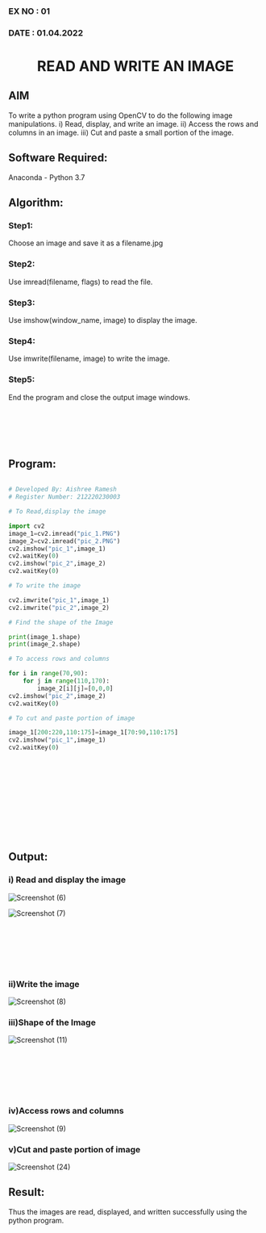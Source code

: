 ### EX NO : 01
### DATE  : 01.04.2022
# <p align="center">READ AND WRITE AN IMAGE</p>
## AIM
To write a python program using OpenCV to do the following image manipulations.
i) Read, display, and write an image.
ii) Access the rows and columns in an image.
iii) Cut and paste a small portion of the image.

## Software Required:
Anaconda - Python 3.7
## Algorithm:
### Step1:
Choose an image and save it as a filename.jpg
### Step2:
Use imread(filename, flags) to read the file.
### Step3:
Use imshow(window_name, image) to display the image.
### Step4:
Use imwrite(filename, image) to write the image.
### Step5:
End the program and close the output image windows.

<br/>
<br/>
<br/>
<br/>

## Program:

```python

# Developed By: Aishree Ramesh
# Register Number: 212220230003

# To Read,display the image

import cv2
image_1=cv2.imread("pic_1.PNG")
image_2=cv2.imread("pic_2.PNG")
cv2.imshow("pic_1",image_1)
cv2.waitKey(0)
cv2.imshow("pic_2",image_2)
cv2.waitKey(0)

# To write the image

cv2.imwrite("pic_1",image_1)
cv2.imwrite("pic_2",image_2)

# Find the shape of the Image

print(image_1.shape)
print(image_2.shape)

# To access rows and columns

for i in range(70,90):
    for j in range(110,170):
        image_2[i][j]=[0,0,0]
cv2.imshow("pic_2",image_2)
cv2.waitKey(0)

# To cut and paste portion of image

image_1[200:220,110:175]=image_1[70:90,110:175]
cv2.imshow("pic_1",image_1)
cv2.waitKey(0)

```

<br/>
<br/>
<br/>
<br/>

<br/>
<br/>
<br/>
<br/>
<br/>

## Output:

### i) Read and display the image
![Screenshot (6)](https://user-images.githubusercontent.com/75235488/160637901-41bf4705-0fa6-4d32-a1ab-71e4b7c1c774.png)

![Screenshot (7)](https://user-images.githubusercontent.com/75235488/160637970-e3c1659a-f887-49c3-b7e5-b9850f81e8b2.png)

<br/>
<br/>
<br/>
<br/>
<br/>

### ii)Write the image
![Screenshot (8)](https://user-images.githubusercontent.com/75235488/160638028-5e4fc52c-ad38-4694-a9c3-04043ae14617.png)
### iii)Shape of the Image

![Screenshot (11)](https://user-images.githubusercontent.com/75235488/160641197-e200baae-3551-45c7-93f0-6921505f957e.png)

<br/>
<br/>
<br/>
<br/>
<br/>

### iv)Access rows and columns
![Screenshot (9)](https://user-images.githubusercontent.com/75235488/160638115-4acf9beb-7255-42c9-a143-727854cb645f.png)

### v)Cut and paste portion of image

![Screenshot (24)](https://user-images.githubusercontent.com/75235488/161490446-327dd538-6a14-41a0-820b-71a8bf098afa.png)

## Result:
Thus the images are read, displayed, and written successfully using the python program.
